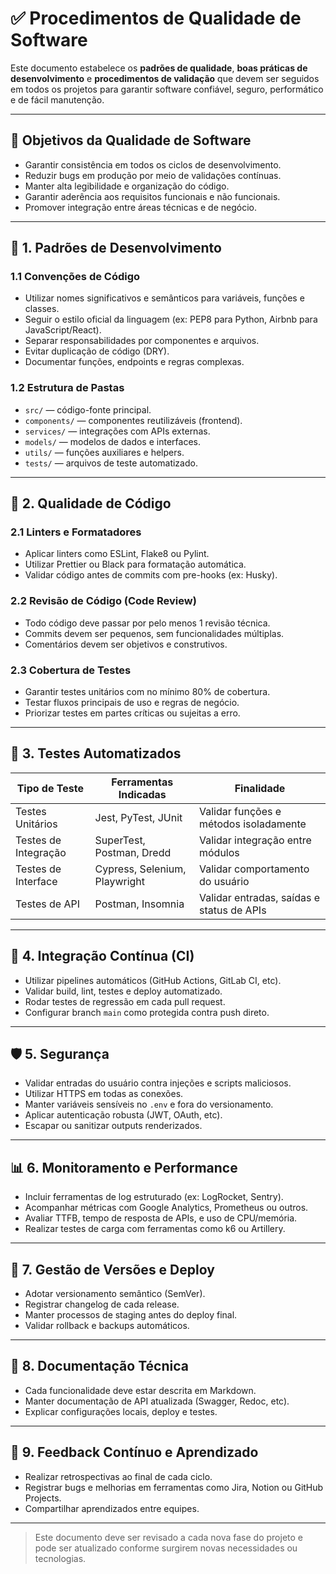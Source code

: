# ✅ Procedimentos de Qualidade de Software

Este documento estabelece os **padrões de qualidade**, **boas práticas de desenvolvimento** e **procedimentos de validação** que devem ser seguidos em todos os projetos para garantir software confiável, seguro, performático e de fácil manutenção.

---

## 🎯 Objetivos da Qualidade de Software

- Garantir consistência em todos os ciclos de desenvolvimento.
- Reduzir bugs em produção por meio de validações contínuas.
- Manter alta legibilidade e organização do código.
- Garantir aderência aos requisitos funcionais e não funcionais.
- Promover integração entre áreas técnicas e de negócio.

---

## 📐 1. Padrões de Desenvolvimento

### 1.1 Convenções de Código

- Utilizar nomes significativos e semânticos para variáveis, funções e classes.
- Seguir o estilo oficial da linguagem (ex: PEP8 para Python, Airbnb para JavaScript/React).
- Separar responsabilidades por componentes e arquivos.
- Evitar duplicação de código (DRY).
- Documentar funções, endpoints e regras complexas.

### 1.2 Estrutura de Pastas

- `src/` — código-fonte principal.
- `components/` — componentes reutilizáveis (frontend).
- `services/` — integrações com APIs externas.
- `models/` — modelos de dados e interfaces.
- `utils/` — funções auxiliares e helpers.
- `tests/` — arquivos de teste automatizado.

---

## 🧪 2. Qualidade de Código

### 2.1 Linters e Formatadores

- Aplicar linters como ESLint, Flake8 ou Pylint.
- Utilizar Prettier ou Black para formatação automática.
- Validar código antes de commits com pre-hooks (ex: Husky).

### 2.2 Revisão de Código (Code Review)

- Todo código deve passar por pelo menos 1 revisão técnica.
- Commits devem ser pequenos, sem funcionalidades múltiplas.
- Comentários devem ser objetivos e construtivos.

### 2.3 Cobertura de Testes

- Garantir testes unitários com no mínimo 80% de cobertura.
- Testar fluxos principais de uso e regras de negócio.
- Priorizar testes em partes críticas ou sujeitas a erro.

---

## 🧰 3. Testes Automatizados

| Tipo de Teste        | Ferramentas Indicadas        | Finalidade                                 |
|----------------------|------------------------------|--------------------------------------------|
| Testes Unitários     | Jest, PyTest, JUnit          | Validar funções e métodos isoladamente      |
| Testes de Integração | SuperTest, Postman, Dredd    | Validar integração entre módulos            |
| Testes de Interface  | Cypress, Selenium, Playwright| Validar comportamento do usuário            |
| Testes de API        | Postman, Insomnia            | Validar entradas, saídas e status de APIs   |

---

## 🚀 4. Integração Contínua (CI)

- Utilizar pipelines automáticos (GitHub Actions, GitLab CI, etc).
- Validar build, lint, testes e deploy automatizado.
- Rodar testes de regressão em cada pull request.
- Configurar branch `main` como protegida contra push direto.

---

## 🛡️ 5. Segurança

- Validar entradas do usuário contra injeções e scripts maliciosos.
- Utilizar HTTPS em todas as conexões.
- Manter variáveis sensíveis no `.env` e fora do versionamento.
- Aplicar autenticação robusta (JWT, OAuth, etc).
- Escapar ou sanitizar outputs renderizados.

---

## 📊 6. Monitoramento e Performance

- Incluir ferramentas de log estruturado (ex: LogRocket, Sentry).
- Acompanhar métricas com Google Analytics, Prometheus ou outros.
- Avaliar TTFB, tempo de resposta de APIs, e uso de CPU/memória.
- Realizar testes de carga com ferramentas como k6 ou Artillery.

---

## 🔁 7. Gestão de Versões e Deploy

- Adotar versionamento semântico (SemVer).
- Registrar changelog de cada release.
- Manter processos de staging antes do deploy final.
- Validar rollback e backups automáticos.

---

## 🧾 8. Documentação Técnica

- Cada funcionalidade deve estar descrita em Markdown.
- Manter documentação de API atualizada (Swagger, Redoc, etc).
- Explicar configurações locais, deploy e testes.

---

## 👥 9. Feedback Contínuo e Aprendizado

- Realizar retrospectivas ao final de cada ciclo.
- Registrar bugs e melhorias em ferramentas como Jira, Notion ou GitHub Projects.
- Compartilhar aprendizados entre equipes.

---

> Este documento deve ser revisado a cada nova fase do projeto e pode ser atualizado conforme surgirem novas necessidades ou tecnologias.
